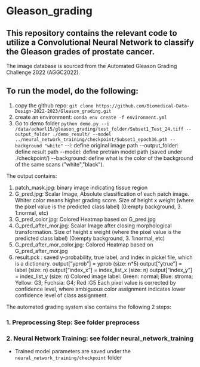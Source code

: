 # Gleason_grading

## This repository contains the relevant code to utilize a Convolutional Neural Network to classify the Gleason grades of prostate cancer. 

The image database is sourced from the Automated Gleason Grading Challenge 2022 (AGGC2022). 

## To run the model, do the following:
1. copy the github repo:   `git clone https://github.com/Biomedical-Data-Design-2022-2023/Gleason_grading.git`
2. create an environment: `conda env create -f environment.yml`
3. Go to demo folder
`python demo.py --i /data/acharl15/gleason_grading/test_folder/Subset1_Test_24.tiff --output_folder ./demo_result/ --model ../neural_network_training/checkpoint/Subset1_epoch36.pth --background "white"`
--i: define original image path
--output_folder: define result path
--model: define pretrain model path (saved under ./checkpoint/)
--background: define what is the color of the background of the same scans ("white","black"). 

The output contains:
1. patch_mask.jpg: binary image indicating tissue region
2. G_pred.jpg: Scalar Image, Absolute classification of each patch image. Whiter color means higher grading score. Size of height x weight (where the pixel value is the predicted class label) (0:empty background, 3. 1:normal, etc)
3. G_pred_color.jpg: Colored Heatmap based on G_pred.jpg
4. G_pred_after_mor.jpg: Scalar Image after closing morphological transformation. Size of height x weight (where the pixel value is the predicted class label) (0:empty background, 3. 1:normal, etc)
5. G_pred_after_mor_color.jpg:  Colored Heatmap based on G_pred_after_mor.jpg
6. result.pck  : saved y-probability, true label, and index in pickel file, which is a dictionary.
    output[“yprob”] = yprob (size: n*5)
    output[“ytrue”] = label (size: n)
    output[“index_x”] = index_list_x (size: n)
    output[“index_y”] = index_list_y (size: n)
Colored image label: Green: normal; Blue: stroma; Yellow: G3; Fuchsia: G4; Red :G5
Each pixel value is corrected by confidence level, where ambiguous color assignment indicates lower confidence level of class assignment.


The automated grading system also contains the following 2 steps:
### 1. Preprocessing Step: See folder preprocess
### 2.  Neural Network Training: see folder neural_network_training
* Trained model parameters are saved under the `neural_network_training/checkpoint` folder

